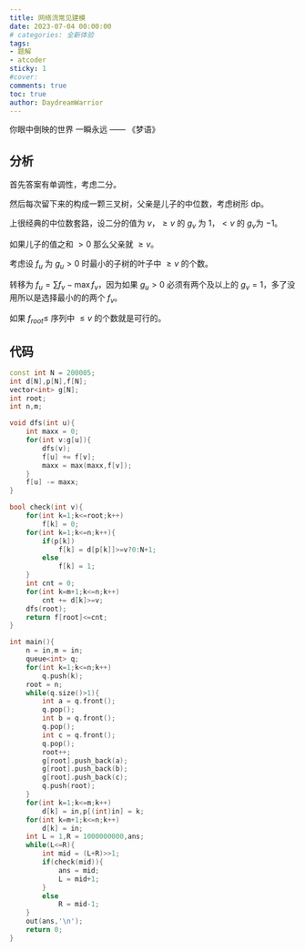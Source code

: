 ```yaml
---
title: 网络流常见建模
date: 2023-07-04 00:00:00
# categories: 全新体验
tags:
- 题解
- atcoder
sticky: 1
#cover:
comments: true
toc: true
author: DaydreamWarrior
---
```


你眼中倒映的世界 一瞬永远 —— 《梦语》

## 分析

首先答案有单调性，考虑二分。

然后每次留下来的构成一颗三叉树，父亲是儿子的中位数，考虑树形 dp。

上很经典的中位数套路，设二分的值为 $v$，$\geq v$ 的 $g_v$ 为 $1$，$< v$ 的 $g_v$为 $-1$。

如果儿子的值之和 $>0$ 那么父亲就 $\geq v$。

考虑设 $f_u$ 为 $g_u > 0$ 时最小的子树的叶子中 $\geq v$ 的个数。

转移为 $f_u = \sum f_v -\max f_v$，因为如果 $g_u > 0$ 必须有两个及以上的 $g_v=1$，多了没用所以是选择最小的的两个 $f_v$。

如果 $f_{root} \leq$ 序列中 $\leq v$ 的个数就是可行的。

## 代码

```cpp
const int N = 200005;
int d[N],p[N],f[N];
vector<int> g[N];
int root;
int n,m;

void dfs(int u){
    int maxx = 0;
    for(int v:g[u]){
        dfs(v);
        f[u] += f[v];
        maxx = max(maxx,f[v]);
    }
    f[u] -= maxx;
}

bool check(int v){
    for(int k=1;k<=root;k++)
        f[k] = 0;
    for(int k=1;k<=n;k++){
        if(p[k])
            f[k] = d[p[k]]>=v?0:N+1;
        else
            f[k] = 1;
    }
    int cnt = 0;
    for(int k=m+1;k<=n;k++)
        cnt += d[k]>=v;
    dfs(root);
    return f[root]<=cnt;
}

int main(){
    n = in,m = in;
    queue<int> q;
    for(int k=1;k<=n;k++)
        q.push(k);
    root = n;
    while(q.size()>1){
        int a = q.front();
        q.pop();
        int b = q.front();
        q.pop();
        int c = q.front();
        q.pop();
        root++;
        g[root].push_back(a);
        g[root].push_back(b);
        g[root].push_back(c);
        q.push(root);
    }
    for(int k=1;k<=m;k++)
        d[k] = in,p[(int)in] = k;
    for(int k=m+1;k<=n;k++)
        d[k] = in;
    int L = 1,R = 1000000000,ans;
    while(L<=R){
        int mid = (L+R)>>1;
        if(check(mid)){
            ans = mid;
            L = mid+1;
        }
        else
            R = mid-1;
    }
    out(ans,'\n');
    return 0;
}
```